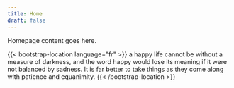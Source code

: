 ```yaml
---
title: Home
draft: false
---
```


Homepage content goes here. 

{{< bootstrap-location language="fr" >}}
a happy life cannot be without a measure of darkness, and the word happy would lose its meaning if it were not balanced by sadness. It is far better to take things as they come along with patience and equanimity.
{{< /bootstrap-location >}}
